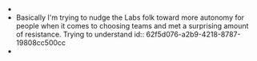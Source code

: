 -
- Basically I'm trying to nudge the Labs folk toward more autonomy for people when it comes to choosing teams and met a surprising amount of resistance. Trying to understand
  id:: 62f5d076-a2b9-4218-8787-19808cc500cc
-